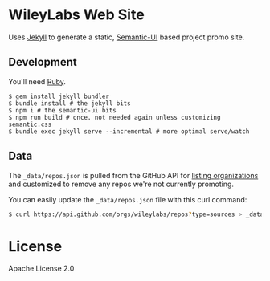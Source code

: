 # WileyLabs Web Site

Uses [Jekyll](http://jekyllrb.com/) to generate a static,
[Semantic-UI](http://semantic-ui.com/) based project promo site.

## Development

You'll need [Ruby](https://www.ruby-lang.org/).

```
$ gem install jekyll bundler
$ bundle install # the jekyll bits
$ npm i # the semantic-ui bits
$ npm run build # once. not needed again unless customizing semantic.css
$ bundle exec jekyll serve --incremental # more optimal serve/watch
```

## Data

The `_data/repos.json` is pulled from the GitHub API for
[listing organizations](https://developer.github.com/v3/repos/#list-organization-repositories)
and customized to remove any repos we're not currently promoting.

You can easily update the `_data/repos.json` file with this curl command:
```bash
$ curl https://api.github.com/orgs/wileylabs/repos?type=sources > _data/repos.json
```

# License

Apache License 2.0
